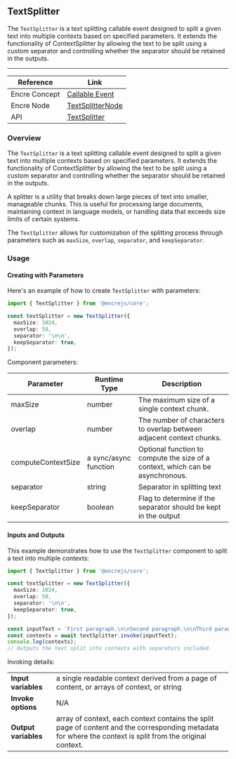 ## TextSplitter

The `TextSplitter` is a text splitting callable event designed to split a given text into multiple contexts based on specified parameters. It extends the functionality of ContextSplitter by allowing the text to be split using a custom separator and controlling whether the separator should be retained in the outputs.

---

| Reference     | Link                                                                                                                                                                         |
| ------------- | ---------------------------------------------------------------------------------------------------------------------------------------------------------------------------- |
| Encre Concept | [Callable Event](**-a-link-to-the-corresponding-concept-documentation-**)                                                                                                    |
| Encre Node    | [TextSplitterNode](**-a-link-to-the-corresponding-node-documentation-**)                                                                                                     |
| API           | [TextSplitter](**-a-link-to-the-corresponding-api-documentation-**)                                                                                                          |

### Overview

The `TextSplitter` is a text splitting callable event designed to split a given text into multiple contexts based on specified parameters. It extends the functionality of ContextSplitter by allowing the text to be split using a custom separator and controlling whether the separator should be retained in the outputs.

A splitter is a utility that breaks down large pieces of text into smaller, manageable chunks. This is useful for processing large documents, maintaining context in language models, or handling data that exceeds size limits of certain systems.

The `TextSplitter` allows for customization of the splitting process through parameters such as `maxSize`, `overlap`, `separator`, and `keepSeparator`.

### Usage

#### Creating with Parameters

Here's an example of how to create `TextSplitter` with parameters:

```typescript
import { TextSplitter } from '@encrejs/core';

const textSplitter = new TextSplitter({
  maxSize: 1024,
  overlap: 50,
  separator: '\n\n',
  keepSeparator: true,
});
```

Component parameters:

| Parameter          | Runtime Type          | Description                                                                         |
| ------------------ | --------------------- | ----------------------------------------------------------------------------------- |
| maxSize            | number                | The maximum size of a single context chunk.                                         |
| overlap            | number                | The number of characters to overlap between adjacent context chunks.                |
| computeContextSize | a sync/async function | Optional function to compute the size of a context, which can be asynchronous.      |
| separator          | string                | Separator in splitting text                                                         |
| keepSeparator      | boolean               | Flag to determine if the separator should be kept in the output                     |

#### Inputs and Outputs

This example demonstrates how to use the `TextSplitter` component to split a text into multiple contexts:

```typescript
import { TextSplitter } from '@encrejs/core';

const textSplitter = new TextSplitter({
  maxSize: 1024,
  overlap: 50,
  separator: '\n\n',
  keepSeparator: true,
});

const inputText = `First paragraph.\n\nSecond paragraph.\n\nThird paragraph.`;
const contexts = await textSplitter.invoke(inputText);
console.log(contexts);
// Outputs the text split into contexts with separators included.
```

Invoking details:

<table>
  <tr>
    <td> <strong>Input variables</strong> </td> 
    <td> a single readable context derived from a page of content, or arrays of context, or string </td>
  </tr>
  <tr>
    <td> <strong>Invoke options</strong> </td> 
    <td> N/A </td>
  </tr>
  <tr>
    <td> <strong>Output variables</strong> </td> 
    <td> array of context, each context contains the split page of content and the corresponding metadata for where the context is split from the original context.</td>
  </tr>
</table>
